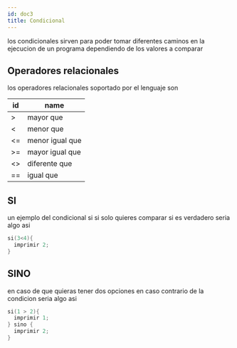 ```yaml
---
id: doc3
title: Condicional
---
```


los condicionales sirven para poder tomar diferentes caminos en la ejecucion de un programa dependiendo de los valores a comparar

## Operadores relacionales

los operadores relacionales soportado por el lenguaje son

| id  | name            |
| --- | --------------- |
| >   | mayor que       |
| <   | menor que       |
| <=  | menor igual que |
| >=  | mayor igual que |
| <>  | diferente que   |
| ==  | igual que       |

## SI 

un ejemplo del condicional si si solo quieres comparar si es verdadero seria algo asi

```cpp
si(3<4){
  imprimir 2;
}
```

## SINO

en caso de que quieras tener dos opciones en caso contrario de la condicion seria algo asi

```cpp
si(1 > 2){
  imprimir 1;
} sino {
  imprimir 2;
}
```

